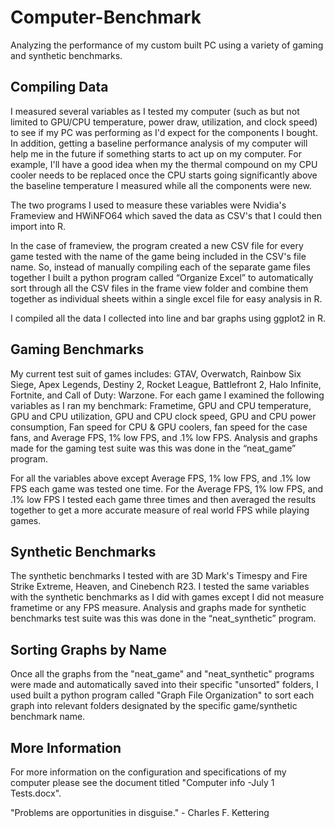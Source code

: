 # Computer-Benchmark
Analyzing the performance of my custom built PC using a variety of gaming and synthetic benchmarks. 

## Compiling Data

I measured several variables as I tested my computer (such as but not limited to GPU/CPU temperature, power draw, utilization, and clock speed) to see if my PC was performing as I'd expect for the components I bought. In addition, getting a baseline performance analysis of my computer will help me in the future if something starts to act up on my computer. For example, I'll have a good idea when my the thermal compound on my CPU cooler needs to be replaced once the CPU starts going significantly above the baseline temperature I measured while all the components were new.

The two programs I used to measure these variables were Nvidia's Frameview and HWiNFO64 which saved the data as CSV's that I could then import into R. 

In the case of frameview, the program created a new CSV file for every game tested with the name of the game being included in the CSV's file name. So, instead of manually compiling each of the separate game files together I built a python program called “Organize Excel” to automatically sort through all the CSV files in the frame view folder and combine them together as individual sheets within a single excel file for easy analysis in R. 
 
I compiled all the data I collected into line and bar graphs using ggplot2 in R. 

## Gaming Benchmarks

My current test suit of games includes: GTAV, Overwatch, Rainbow Six Siege, Apex Legends, Destiny 2, Rocket League, Battlefront 2, Halo Infinite, Fortnite, and Call of Duty: Warzone. For each game I examined the following variables as I ran my benchmark:  Frametime, GPU and CPU temperature, GPU and CPU utilization, GPU and CPU clock speed, GPU and CPU power consumption, Fan speed for CPU & GPU coolers, fan speed for the case fans, and Average FPS, 1% low FPS, and .1% low FPS. Analysis and graphs made for the gaming test suite was this was done in the “neat_game” program. 

For all the variables above except Average FPS, 1% low FPS, and .1% low FPS each game was tested one time. For the Average FPS, 1% low FPS, and .1% low FPS I tested each game three times and then averaged the results together to get a more accurate measure of real world FPS while playing games.  

## Synthetic Benchmarks 

The synthetic benchmarks I tested with are 3D Mark's Timespy and Fire Strike Extreme, Heaven, and Cinebench R23. I tested the same variables with the synthetic benchmarks as I did with games except I did not measure frametime or any FPS measure. Analysis and  graphs made for synthetic benchmarks test suite was this was done in the “neat_synthetic” program.     

## Sorting Graphs by Name 

Once all the graphs from the "neat_game" and "neat_synthetic" programs were made and automatically saved into their specific "unsorted" folders, I used built a python program called "Graph File Organization" to sort each graph into relevant folders designated by the specific game/synthetic benchmark name.  

## More Information 

For more information on the configuration and specifications of my computer please see the document titled "Computer info -July 1 Tests.docx".  

"Problems are opportunities in disguise." - Charles F. Kettering
